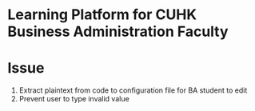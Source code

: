 # Learning Platform for CUHK Business Administration Faculty

# Issue
  1. Extract plaintext from code to configuration file for BA student to edit
  2. Prevent user to type invalid value

